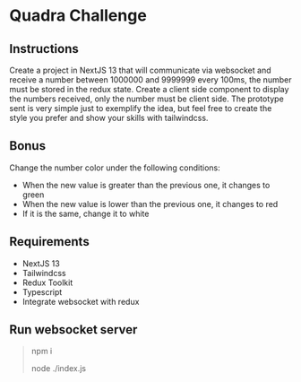 # Quadra Challenge

## Instructions
Create a project in NextJS 13 that will communicate via websocket and receive a number between 1000000 and 9999999 every 100ms, the number must be stored in the redux state. Create a client side component to display the numbers received, only the number must be client side. The prototype sent is very simple just to exemplify the idea, but feel free to create the style you prefer and show your skills with tailwindcss.

## Bonus
Change the number color under the following conditions:
* When the new value is greater than the previous one, it changes to green
* When the new value is lower than the previous one, it changes to red
* If it is the same, change it to white

## Requirements
* NextJS 13
* Tailwindcss
* Redux Toolkit
* Typescript
* Integrate websocket with redux

## Run websocket server
> npm i
> 
> node ./index.js 
